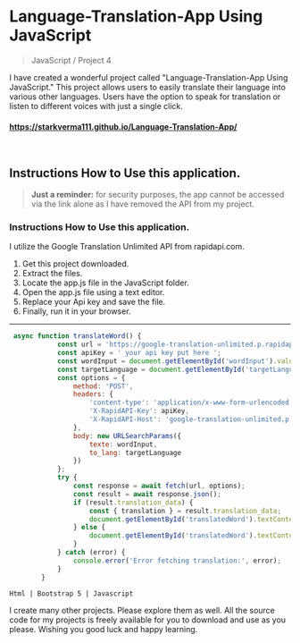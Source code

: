 # Language-Translation-App Using JavaScript

> JavaScript / Project 4

I have created a wonderful project called "Language-Translation-App Using JavaScript."
This project allows users to easily translate their language into various other languages. Users have the option to speak for translation or listen to different voices with just a single click.

#### https://starkverma111.github.io/Language-Translation-App/

` `

## Instructions How to Use this application.

> **Just a reminder:** for security purposes, the app cannot be accessed via the link alone as I have removed the API from my project.



### Instructions How to Use this application.

I utilize the Google Translation Unlimited API from rapidapi.com.

1. Get this project downloaded.
2. Extract the files.
3. Locate the app.js file in the JavaScript folder.
4. Open the app.js file using a text editor.
5. Replace your Api key and save the file.
6. Finally, run it in your browser.

------------


```javascript
 async function translateWord() {
            const url = 'https://google-translation-unlimited.p.rapidapi.com/translate';
            const apiKey = ' your api key put here ';
            const wordInput = document.getElementById('wordInput').value;
            const targetLanguage = document.getElementById('targetLanguage').value;
            const options = {
                method: 'POST',
                headers: {
                    'content-type': 'application/x-www-form-urlencoded',
                    'X-RapidAPI-Key': apiKey,
                    'X-RapidAPI-Host': 'google-translation-unlimited.p.rapidapi.com'
                },
                body: new URLSearchParams({
                    texte: wordInput,
                    to_lang: targetLanguage
                })
            };
            try {
                const response = await fetch(url, options);
                const result = await response.json();
                if (result.translation_data) {
                    const { translation } = result.translation_data;
                    document.getElementById('translatedWord').textContent = `${translation}`;
                } else {
                    document.getElementById('translatedWord').textContent = 'No translation data found.';
                }
            } catch (error) {
                console.error('Error fetching translation:', error);
            }
        }
```
` Html | Bootstrap 5 | Javascript `

I create many other projects. Please explore them as well. All the source code for my projects is freely available for you to download and use as you please. Wishing you good luck and happy learning.

` `
